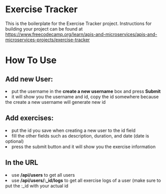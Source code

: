 # Exercise Tracker

This is the boilerplate for the Exercise Tracker project. Instructions for building your project can be found at https://www.freecodecamp.org/learn/apis-and-microservices/apis-and-microservices-projects/exercise-tracker

# How To Use
<h2>Add new User: </h2>
<li>put the username in the  <b>create a new username</b> box and press <b>Submit</b></li>
<li>it will show you the username and id, copy the id somewhere because the create a new username will generate new id</li>

<h2>Add exercises: </h2>
<li>put the id you save when creating a new user to the id field</li>
<li>fill the other fields such as description, duration, and date (date is optional)</li>
<li>press the submit button and it will show you the exercise information</li>

<h2>In the URL</h2>
<li>use <b>/api/users</b> to get all users</li>
<li>use <b>/api/users/:_id/logs</b> to get all exercise logs of a user (make sure to put the :_id with your actual id</li>